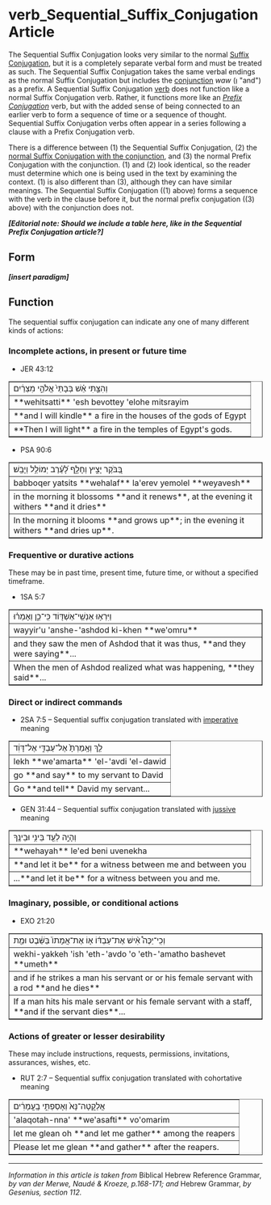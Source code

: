 # verb_Sequential_Suffix_Conjugation Article
The Sequential Suffix Conjugation looks very similar to the normal [Suffix Conjugation](https://git.door43.org/Door43/en-uhg/src/master/content/verb_perfect/02.md), but it is a completely separate verbal form and must be treated as such. The Sequential Suffix Conjugation takes the same verbal endings as the normal Suffix Conjugation but includes the [conjunction](https://git.door43.org/Dohttps://git.door43.org/Door43/en-uhg/src/master/content/verb_imperfect/02.mdor43/en-uhg/src/master/content/conjunction/02.md#) *waw* (וְ "and") as a prefix. A Sequential Suffix Conjugation [verb](https://git.door43.org/Door43/en-uhg/src/master/content/verb/02.md) does not function like a normal Suffix Conjugation verb. Rather, it functions more like an *[Prefix Conjugation](http://)* verb, but with the added sense of being connected to an earlier verb to form a sequence of time or a sequence of thought. Sequential Suffix Conjugation verbs often appear in a series following a clause with a Prefix Conjugation verb.

There is a difference between (1) the Sequential Suffix Conjugation, (2) the [normal Suffix Conjugation with the conjunction](https://git.door43.org/Door43/en-uhg/src/master/content/verb_perfect/02.md#perfect-copulative-perfect-with-a-conjunction), and (3) the normal Prefix Conjugation with the conjunction. (1) and (2) look identical, so the reader must determine which one is being used in the text by examining the context. (1) is also different than (3), although they can have similar meanings. The Sequential Suffix Conjugation ((1) above) forms a sequence with the verb in the clause before it, but the normal prefix conjugation ((3) above) with the conjunction does not.

***[Editorial note: Should we include a table here, like in the Sequential Prefix Conjugation article?]***

## Form

***[insert paradigm]***

## Function

The sequential suffix conjugation can indicate any one of many different kinds of actions:

### Incomplete actions, in present or future time
* JER 43:12
<table border="1" class="docutils">
<colgroup>
<col width="100%" />
</colgroup>
<tbody valign="top">
<tr class="row-odd"><td>וְהִצַּ֣תִּי אֵ֗שׁ בְּבָתֵּי֙ אֱלֹהֵ֣י מִצְרַ֔יִם</td>
</tr>
<tr class="row-even"><td>**wehitsatti** 'esh bevottey 'elohe mitsrayim</td>
</tr>
<tr class="row-odd"><td>**and I will kindle** a fire in the houses of the gods of Egypt</td>
</tr>
<tr class="row-even"><td>**Then I will light** a fire in the temples of Egypt's gods.</td>
</tr>
</tbody>
</table>

* PSA 90:6
<table border="1" class="docutils">
<colgroup>
<col width="100%" />
</colgroup>
<tbody valign="top">
<tr class="row-odd"><td>בַּ֭בֹּקֶר יָצִ֣יץ וְחָלָ֑ף לָ֝עֶ֗רֶב יְמוֹלֵ֥ל וְיָבֵֽשׁ׃</td>
</tr>
<tr class="row-even"><td>babboqer yatsits **wehalaf** la'erev yemolel **weyavesh**</td>
</tr>
<tr class="row-odd"><td>in the morning it blossoms **and it renews**, at the evening it withers **and it dries**</td>
</tr>
<tr class="row-even"><td>In the morning it blooms **and grows up**; in the evening it withers **and dries up**.</td>
</tr>
</tbody>
</table>

### Frequentive or durative actions
These may be in past time, present time, future time, or without a specified timeframe.
* 1SA 5:7
<table border="1" class="docutils">
<colgroup>
<col width="100%" />
</colgroup>
<tbody valign="top">
<tr class="row-odd"><td>וַיִּרְא֥וּ אַנְשֵֽׁי־אַשְׁדּ֖וֹד כִּֽי־כֵ֑ן וְאָמְר֗וּ</td>
</tr>
<tr class="row-even"><td>wayyir'u 'anshe-'ashdod ki-khen **we'omru**</td>
</tr>
<tr class="row-odd"><td>and they saw the men of Ashdod that it was thus, **and they were saying**...</td>
</tr>
<tr class="row-even"><td>When the men of Ashdod realized what was happening, **they said**...</td>
</tr>
</tbody>
</table>

### Direct or indirect commands
* 2SA 7:5 – Sequential suffix conjugation translated with [imperative](https://git.door43.org/Door43/en-uhg/src/master/content/verb_imperative/02.md) meaning
<table border="1" class="docutils">
<colgroup>
<col width="100%" />
</colgroup>
<tbody valign="top">
<tr class="row-odd"><td>לֵ֤ךְ וְאָֽמַרְתָּ֙ אֶל־עַבְדִּ֣י אֶל־דָּוִ֔ד</td>
</tr>
<tr class="row-even"><td>lekh **we'amarta** 'el-'avdi 'el-dawid</td>
</tr>
<tr class="row-odd"><td>go **and say** to my servant to David</td>
</tr>
<tr class="row-even"><td>Go **and tell** David my servant...</td>
</tr>
</tbody>
</table>

* GEN 31:44 – Sequential suffix conjugation translated with [jussive](https://git.door43.org/Door43/en-uhg/src/master/content/verb_jussive/02.md) meaning
<table border="1" class="docutils">
<colgroup>
<col width="100%" />
</colgroup>
<tbody valign="top">
<tr class="row-odd"><td>וְהָיָ֥ה לְעֵ֖ד בֵּינִ֥י וּבֵינֶֽךָ</td>
</tr>
<tr class="row-even"><td>**wehayah** le'ed beni uvenekha</td>
</tr>
<tr class="row-odd"><td>**and let it be** for a witness between me and between you</td>
</tr>
<tr class="row-even"><td>...**and let it be** for a witness between you and me.</td>
</tr>
</tbody>
</table>

### Imaginary, possible, or conditional actions
* EXO 21:20
<table border="1" class="docutils">
<colgroup>
<col width="100%" />
</colgroup>
<tbody valign="top">
<tr class="row-odd"><td>וְכִֽי־יַכֶּה֩ אִ֨ישׁ אֶת־עַבְדּ֜וֹ א֤וֹ אֶת־אֲמָתוֹ֙ בַּשֵּׁ֔בֶט וּמֵ֖ת</td>
</tr>
<tr class="row-even"><td>wekhi-yakkeh 'ish 'eth-'avdo 'o 'eth-'amatho bashevet **umeth**</td>
</tr>
<tr class="row-odd"><td>and if he strikes a man his servant or or his female servant with a rod **and he dies**</td>
</tr>
<tr class="row-even"><td>If a man hits his male servant or his female servant with a staff, **and if the servant dies**...</td>
</tr>
</tbody>
</table>

### Actions of greater or lesser desirability
These may include instructions, requests, permissions, invitations, assurances, wishes, etc.
* RUT 2:7 – Sequential suffix conjugation translated with cohortative meaning
<table border="1" class="docutils">
<colgroup>
<col width="100%" />
</colgroup>
<tbody valign="top">
<tr class="row-odd"><td>אֲלַקֳטָה־נָּא֙ וְאָסַפְתִּ֣י בָֽעֳמָרִ֔ים</td>
</tr>
<tr class="row-even"><td>'alaqotah-nna' **we'asafti** vo'omarim</td>
</tr>
<tr class="row-odd"><td>let me glean oh **and let me gather** among the reapers</td>
</tr>
<tr class="row-even"><td>Please let me glean **and gather** after the reapers.</td>
</tr>
</tbody>
</table>


-------------------------------------------

*Information in this article is taken from* Biblical Hebrew Reference Grammar, *by van der Merwe, Naudé & Kroeze, p.168-171; and* Hebrew Grammar, *by Gesenius, section 112.*
  
